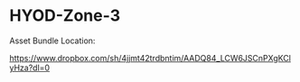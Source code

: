 # HYOD-Zone-3

Asset Bundle Location:

https://www.dropbox.com/sh/4jjmt42trdbntim/AADQ84_LCW6JSCnPXgKClyHza?dl=0
